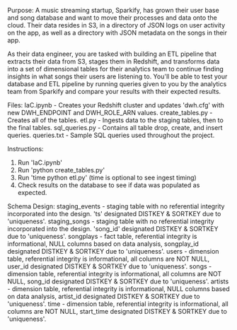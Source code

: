 Purpose:
A music streaming startup, Sparkify, has grown their user base and song database and want to move their processes and data onto the cloud. Their data resides in S3, in a directory of JSON logs on user activity on the app, as well as a directory with JSON metadata on the songs in their app.

As their data engineer, you are tasked with building an ETL pipeline that extracts their data from S3, stages them in Redshift, and transforms data into a set of dimensional tables for their analytics team to continue finding insights in what songs their users are listening to. You'll be able to test your database and ETL pipeline by running queries given to you by the analytics team from Sparkify and compare your results with their expected results.

Files:
IaC.ipynb - Creates your Redshift cluster and updates 'dwh.cfg' with new DWH_ENDPOINT and DWH_ROLE_ARN values.
create_tables.py - Creates all of the tables.
etl.py - Ingests data to the staging tables, then to the final tables.
sql_queries.py - Contains all table drop, create, and insert queries.
queries.txt - Sample SQL queries used throughout the project.

Instructions:
1. Run 'IaC.ipynb'
2. Run 'python create_tables.py'
3. Run 'time python etl.py' (time is optional to see ingest timing)
4. Check results on the database to see if data was populated as expected.

Schema Design:
staging_events - staging table with no referential integrity incorporated into the design. 'ts' designated DISTKEY & SORTKEY due to 'uniqueness'.
staging_songs - staging table with no referential integrity incorporated into the design. 'song_id' designated DISTKEY & SORTKEY due to 'uniqueness'.
songplays - fact table, referential integrity is informational, NULL columns based on data analysis, songplay_id designated DISTKEY & SORTKEY due to 'uniqueness'.
users - dimension table, referential integrity is informational, all columns are NOT NULL, user_id designated DISTKEY & SORTKEY due to 'uniqueness'.
songs - dimension table, referential integrity is informational, all columns are NOT NULL, song_id designated DISTKEY & SORTKEY due to 'uniqueness'.
artists - dimension table, referential integrity is informational, NULL columns based on data analysis, artist_id designated DISTKEY & SORTKEY due to 'uniqueness'.
time - dimension table, referential integrity is informational, all columns are NOT NULL, start_time designated DISTKEY & SORTKEY due to 'uniqueness'.

